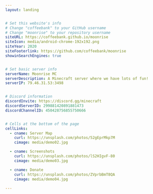 ```yaml
---
layout: landing


# Set this website's info
# Change "coffeebank" to your GitHub username
# Change "moonrise" to your repository username
siteURL: https://coffeebank.github.io/moonrise
siteIcon: media/android-chrome-192x192.png
siteYear: 2020
siteFooterlink: https://github.com/coffeebank/moonrise
showinSearchEngines: true


# Set basic server info
serverName: Moonrise MC
serverDescription: A Minecraft server where we have lots of fun!
serverIP: 79.46.31.53:3498


# Discord information
discordInvite: https://discord.gg/minecraft
discordServerID: 299881420891881473
discordChannelID: 450428756855750666


# Cells at the bottom of the page
cellLinks:
  - cname: Server Map
    curl: https://unsplash.com/photos/52gEprMkp7M
    cimage: media/demo02.jpg

  - cname: Screenshots
    curl: https://unsplash.com/photos/lS2HIgvF-80
    cimage: media/demo03.jpg

  - cname: Donate
    curl: https://unsplash.com/photos/ZVprbBmT8QA
    cimage: media/demo04.jpg
    
---
```

